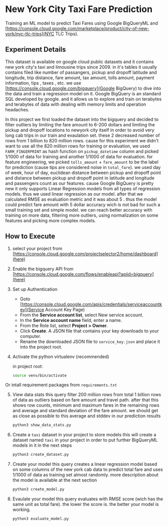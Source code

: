 # New York City Taxi Fare Prediction

Training an ML model to predict Taxi Fares using Google BigQueryML and [https://console.cloud.google.com/marketplace/product/city-of-new-york/nyc-tlc-trips](NYC TLC Trips).

## Experiment Details
This dataset is available on google cloud public datasets and it contains new york city's taxi and limousine trips since 2009.
in it's tables it usually contains filed like number of passangers, pickup and dropoff latitude and longitude, trip distance, fare amount, tax amount, tolls amount, payment information, tips , taxes , etc. we use [https://console.cloud.google.com/bigquery](Google BigQuery) to dive into the data and train a regression model on it. Google BigQuery is an standard SQL developed by google. and it allows us to explore and train on terabytes and terabytes of data with dealing with memory limits and operation headaches.

In this project we first loaded the dataset into the bigquery and decided to filter outliers by limiting the fare amount to 6-200 dollars and limiting the pickup and dropoff locations to newyork city itself in order to avoid very long cab trips in our train and evaulation set. these 2 decreased number of rows from 1 billion to 820 million rows. cause for this experiment we didn't want to use all the 820 million rows for training or evaluation, we used `FARM_FINGERPRINT` as hash function on `pickup_datetime` column and picked 1/1000 of data for training and another 1/1000 of data for evaluation. for feature engineering, we picked  `tolls_amount` + `fare_amount` to be the label for prediction (cause tips are considered noise in `total_fare`). we used day of week, hour of day, euclidean distance between pickup and dropoff point and distance between pickup and dropoff point in latitude and longitude and passengers count as our features. cause Google BigQuery is pretty new it only supports Linear Regression models from all types of regression models. thus we used linear regression as our model. after that we calculated RMSE as evaluation metric and it was about 5 . thus the model could predict fare amount with 5 dollar accuracy wich is not bad for such a small training set and simple model. we can reach better accuracy with training on more data, filtering more outliers, using normalization on some features and picking more complex models.

## How to Execute
1. select your project from [https://console.cloud.google.com/projectselector2/home/dashboard](here)

2. Enable the bigquery API from [https://console.cloud.google.com/flows/enableapi?apiid=bigquery](here)

3. Set up Authentication
    - Goto [https://console.cloud.google.com/apis/credentials/serviceaccountkey](Service Account Key Page)
    - From the **Service account list**, select New service account.
    - In the **Service account name** field, enter a name.
    - From the Role list, select **Project > Owner**.
    - Click **Create**. A JSON file that contains your key downloads to your computer.
    - Rename the downloaded JSON file to `service_key.json` and place it into the project root.

4. Activate the python virtualenv (recommended)

    in project root:
    ```bash
    source venv/bin/activate
    ```
Or intall requirement packages from `requirements.txt`

5. View data stats
    this query filter 200 million rows from total 1 billion rows of data as outliers
    based on fare amount and travel path. after that this shows row counts, minimum and maximum fares in the remaining rows
    and average and standard deviation of the fare amount. we should get as close as possible to this average and stddev
    in our prediction results
    ```bash
    python3 show_data_stats.py
    ```

6. Create a `taxi` dataset in your project to store models
    this will create a dataset named `taxi` in your project in order to put further BigQueryML models in it in the next steps
    ```bash
    python3 create_dataset.py
    ```

7. Create your model
    this query creates a linear regression model based on some columns of the new york cab data to predict total fare
    and uses 1/1000 of data as training set almost randomly. more description about the model is available at the next section
    ```bash
    python3 create_model.py
    ```

8. Evaulate your model
    this query evaluates with RMSE score (wich has the same unit as total fare).
    the lower the score is. the better your model is working.
    ```bash
    python3 evaluate_model.py
    ```

